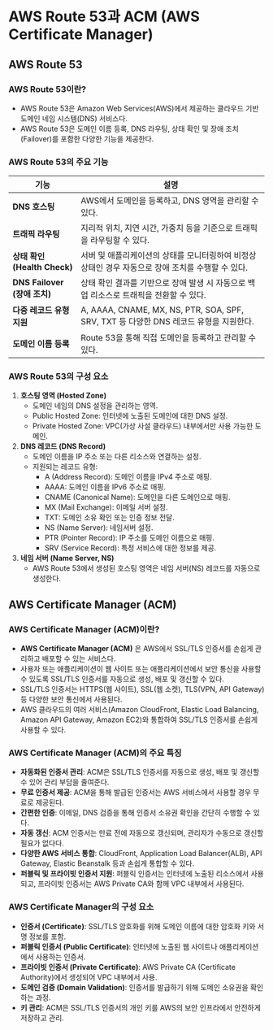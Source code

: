 # AWS Route 53과 ACM (AWS Certificate Manager)

## AWS Route 53

### AWS Route 53이란?
- AWS Route 53은 Amazon Web Services(AWS)에서 제공하는 클라우드 기반 도메인 네임 시스템(DNS) 서비스다.
- AWS Route 53은 도메인 이름 등록, DNS 라우팅, 상태 확인 및 장애 조치(Failover)를 포함한 다양한 기능을 제공한다.

### AWS Route 53의 주요 기능

| 기능 | 설명 |
|---|---|
| **DNS 호스팅** | AWS에서 도메인을 등록하고, DNS 영역을 관리할 수 있다. |
| **트래픽 라우팅** | 지리적 위치, 지연 시간, 가중치 등을 기준으로 트래픽을 라우팅할 수 있다. |
| **상태 확인(Health Check)** | 서버 및 애플리케이션의 상태를 모니터링하여 비정상 상태인 경우 자동으로 장애 조치를 수행할 수 있다. |
| **DNS Failover (장애 조치)** | 상태 확인 결과를 기반으로 장애 발생 시 자동으로 백업 리소스로 트래픽을 전환할 수 있다. |
| **다중 레코드 유형 지원** | A, AAAA, CNAME, MX, NS, PTR, SOA, SPF, SRV, TXT 등 다양한 DNS 레코드 유형을 지원한다. |
| **도메인 이름 등록** | Route 53을 통해 직접 도메인을 등록하고 관리할 수 있다. |

### AWS Route 53의 구성 요소
1. **호스팅 영역 (Hosted Zone)**
   - 도메인 네임의 DNS 설정을 관리하는 영역.
   - Public Hosted Zone: 인터넷에 노출된 도메인에 대한 DNS 설정.
   - Private Hosted Zone: VPC(가상 사설 클라우드) 내부에서만 사용 가능한 도메인.
2. **DNS 레코드 (DNS Record)**
   - 도메인 이름을 IP 주소 또는 다른 리소스와 연결하는 설정.
   - 지원되는 레코드 유형:
     - A (Address Record): 도메인 이름을 IPv4 주소로 매핑.
     - AAAA: 도메인 이름을 IPv6 주소로 매핑.
     - CNAME (Canonical Name): 도메인을 다른 도메인으로 매핑.
     - MX (Mail Exchange): 이메일 서버 설정.
     - TXT: 도메인 소유 확인 또는 인증 정보 전달.
     - NS (Name Server): 네임서버 설정.
     - PTR (Pointer Record): IP 주소를 도메인 이름으로 매핑.
     - SRV (Service Record): 특정 서비스에 대한 정보를 제공.
3. **네임 서버 (Name Server, NS)**
   - AWS Route 53에서 생성된 호스팅 영역은 네임 서버(NS) 레코드를 자동으로 생성한다.

## AWS Certificate Manager (ACM)
### AWS Certificate Manager (ACM)이란?
- **AWS Certificate Manager (ACM)** 은 AWS에서 SSL/TLS 인증서를 손쉽게 관리하고 배포할 수 있는 서비스다.
- 사용자 또는 애플리케이션이 웹 사이트 또는 애플리케이션에서 보안 통신을 사용할 수 있도록 SSL/TLS 인증서를 자동으로 생성, 배포 및 갱신할 수 있다.
- SSL/TLS 인증서는 HTTPS(웹 사이트), SSL(웹 소켓), TLS(VPN, API Gateway) 등 다양한 보안 통신에서 사용된다.
- AWS 클라우드의 여러 서비스(Amazon CloudFront, Elastic Load Balancing, Amazon API Gateway, Amazon EC2)와 통합하여 SSL/TLS 인증서를 손쉽게 사용할 수 있다.

### AWS Certificate Manager (ACM)의 주요 특징
- **자동화된 인증서 관리**: ACM은 SSL/TLS 인증서를 자동으로 생성, 배포 및 갱신할 수 있어 관리 부담을 줄여준다.
- **무료 인증서 제공**: ACM을 통해 발급된 인증서는 AWS 서비스에서 사용할 경우 무료로 제공된다.
- **간편한 인증**: 이메일, DNS 검증을 통해 인증서 소유권 확인을 간단히 수행할 수 있다.
- **자동 갱신**: ACM 인증서는 만료 전에 자동으로 갱신되며, 관리자가 수동으로 갱신할 필요가 없다다.
- **다양한 AWS 서비스 통합**: CloudFront, Application Load Balancer(ALB), API Gateway, Elastic Beanstalk 등과 손쉽게 통합할 수 있다.
- **퍼블릭 및 프라이빗 인증서 지원**: 퍼블릭 인증서는 인터넷에 노출된 리소스에서 사용되고, 프라이빗 인증서는 AWS Private CA와 함께 VPC 내부에서 사용된다.

### AWS Certificate Manager의 구성 요소
- **인증서 (Certificate)**: SSL/TLS 암호화를 위해 도메인 이름에 대한 암호화 키와 서명 정보를 포함.
- **퍼블릭 인증서 (Public Certificate)**: 인터넷에 노출된 웹 사이트나 애플리케이션에서 사용하는 인증서.
- **프라이빗 인증서 (Private Certificate)**: AWS Private CA (Certificate Authority)에서 생성되어 VPC 내부에서 사용.
- **도메인 검증 (Domain Validation)**: 인증서를 발급하기 위해 도메인 소유권을 확인하는 과정.
- **키 관리**: ACM은 SSL/TLS 인증서의 개인 키를 AWS의 보안 인프라에서 안전하게 저장하고 관리.